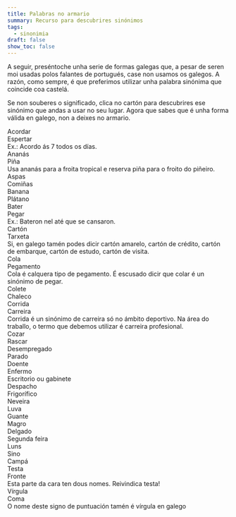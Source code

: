 ```yaml
---
title: Palabras no armario
summary: Recurso para descubrires sinónimos
tags:
  - sinonimia
draft: false
show_toc: false
---
```

A seguir, preséntoche unha serie de formas galegas que, a pesar de seren moi usadas polos falantes de portugués, case non usamos os galegos. A razón, como sempre, é que preferimos utilizar unha palabra sinónima que coincide coa castelá.

Se non souberes o significado, clica no cartón para descubrires ese sinónimo que andas a usar no seu lugar. Agora que sabes que é unha forma válida en galego, non a deixes no armario.

<e-card color="1">
  <div>Acordar</div>
  <div>Espertar<br>Ex.: Acordo ás 7 todos os días.</div>
  </e-card>

<e-card color="2">
  <div>Ananás</div>
  <div> Piña <br>Usa ananás para a froita tropical e reserva piña para o froito do piñeiro.</div>
</e-card>

<e-card color="3">
  <div>Aspas</div>
  <div>Comiñas </div>
</e-card>

<e-card color="4">
  <div>Banana</div>
  <div>Plátano</div>
</e-card>

<e-card color="5">
  <div>Bater</div>
  <div>Pegar <br>Ex.: Bateron nel até que se cansaron.</div>
</e-card>

<e-card color="6">
  <div>Cartón</div>
  <div>Tarxeta <br>Si, en galego tamén podes dicir cartón amarelo,  cartón de crédito, cartón de embarque, cartón de estudo, cartón de visita.</div>
</e-card>

<e-card color="7">
 <div>Cola</div>
  <div>Pegamento <br>Cola é calquera tipo de pegamento. É escusado dicir que colar é un sinónimo de pegar.</div>
 </e-card>

<e-card color="8">
 <div>Colete</div>
  <div>Chaleco</div>
 </e-card>

<e-card color="9">
  <div>Corrida</div>
  <div>Carreira <br>Corrida é un sinónimo de carreira só no ámbito deportivo. Na área do traballo, o termo que debemos utilizar é carreira profesional.</div>
</e-card>

<e-card color="10">
  <div>Cozar</div>
  <div>Rascar</div>
</e-card>

<e-card color="1">
  <div>Desempregado</div>
  <div>Parado</div>
</e-card>

<e-card color="2">
  <div>Doente</div>
  <div>Enfermo</div>
</e-card>

<e-card color="3">
  <div>Escritorio ou gabinete</div>
  <div>Despacho</div>
</e-card>

<e-card color="4">
  <div>Frigorífico</div>
  <div>Neveira</div>
</e-card>

<e-card color="5">
  <div>Luva</div>
  <div>Guante</div>
</e-card>

<e-card color="6">
  <div>Magro</div>
  <div>Delgado</div>
</e-card>

<e-card color="7">
  <div>Segunda feira</div>
  <div>Luns</div>
</e-card>

<e-card color="8">
  <div>Sino</div>
  <div>Campá</div>
</e-card>

<e-card color="9">
  <div>Testa</div>
  <div>Fronte <br> Esta parte da cara ten dous nomes. Reivindica testa!</div>
</e-card>

<e-card color="10">
  <div>Vírgula</div>
  <div>Coma <br>O nome deste signo de puntuación tamén é vírgula en galego</div>
</e-card>

